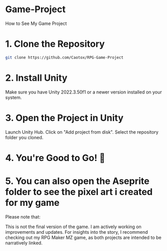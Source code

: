 # Game-Project
How to See My Game Project

# 1. Clone the Repository
```bash
git clone https://github.com/Caotox/RPG-Game-Project
```
# 2. Install Unity
Make sure you have Unity 2022.3.50f1 or a newer version installed on your system.

# 3. Open the Project in Unity
Launch Unity Hub.
Click on "Add project from disk".
Select the repository folder you cloned.
# 4. You're Good to Go! 🚀

# 5. You can also open the Aseprite folder to see the pixel art i created for my game
Please note that:

This is not the final version of the game.
I am actively working on improvements and updates.
For insights into the story, I recommend checking out my RPG Maker MZ game, as both projects are intended to be narratively linked.
